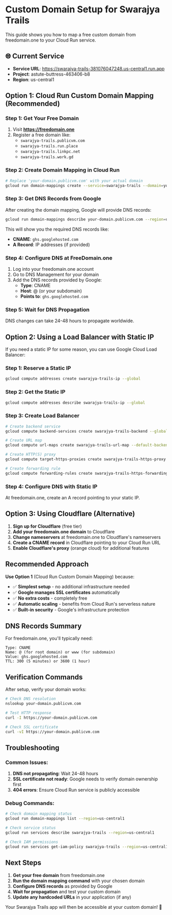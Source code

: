 # Custom Domain Setup for Swarajya Trails

This guide shows you how to map a free custom domain from freedomain.one to your Cloud Run service.

## 🌐 Current Service
- **Service URL**: https://swarajya-trails-381076047248.us-central1.run.app
- **Project**: astute-buttress-463406-b8
- **Region**: us-central1

## Option 1: Cloud Run Custom Domain Mapping (Recommended)

### Step 1: Get Your Free Domain

1. Visit **https://freedomain.one**
2. Register a free domain like:
   - `swarajya-trails.publicvm.com`
   - `swarajya-trails.run.place`
   - `swarajya-trails.linkpc.net`
   - `swarajya-trails.work.gd`

### Step 2: Create Domain Mapping in Cloud Run

```bash
# Replace 'your-domain.publicvm.com' with your actual domain
gcloud run domain-mappings create --service=swarajya-trails --domain=your-domain.publicvm.com --region=us-central1
```

### Step 3: Get DNS Records from Google

After creating the domain mapping, Google will provide DNS records:

```bash
gcloud run domain-mappings describe your-domain.publicvm.com --region=us-central1
```

This will show you the required DNS records like:
- **CNAME**: `ghs.googlehosted.com`
- **A Record**: IP addresses (if provided)

### Step 4: Configure DNS at FreeDomain.one

1. Log into your freedomain.one account
2. Go to DNS Management for your domain
3. Add the DNS records provided by Google:
   - **Type**: CNAME
   - **Host**: @ (or your subdomain)
   - **Points to**: `ghs.googlehosted.com`

### Step 5: Wait for DNS Propagation

DNS changes can take 24-48 hours to propagate worldwide.

## Option 2: Using a Load Balancer with Static IP

If you need a static IP for some reason, you can use Google Cloud Load Balancer:

### Step 1: Reserve a Static IP

```bash
gcloud compute addresses create swarajya-trails-ip --global
```

### Step 2: Get the Static IP

```bash
gcloud compute addresses describe swarajya-trails-ip --global
```

### Step 3: Create Load Balancer

```bash
# Create backend service
gcloud compute backend-services create swarajya-trails-backend --global

# Create URL map
gcloud compute url-maps create swarajya-trails-url-map --default-backend-service=swarajya-trails-backend

# Create HTTP(S) proxy
gcloud compute target-https-proxies create swarajya-trails-https-proxy --url-map=swarajya-trails-url-map

# Create forwarding rule
gcloud compute forwarding-rules create swarajya-trails-https-forwarding-rule --address=swarajya-trails-ip --target-https-proxy=swarajya-trails-https-proxy --global --ports=443
```

### Step 4: Configure DNS with Static IP

At freedomain.one, create an A record pointing to your static IP.

## Option 3: Using Cloudflare (Alternative)

1. **Sign up for Cloudflare** (free tier)
2. **Add your freedomain.one domain** to Cloudflare
3. **Change nameservers** at freedomain.one to Cloudflare's nameservers
4. **Create a CNAME record** in Cloudflare pointing to your Cloud Run URL
5. **Enable Cloudflare's proxy** (orange cloud) for additional features

## Recommended Approach

**Use Option 1** (Cloud Run Custom Domain Mapping) because:
- ✅ **Simplest setup** - no additional infrastructure needed
- ✅ **Google manages SSL certificates** automatically
- ✅ **No extra costs** - completely free
- ✅ **Automatic scaling** - benefits from Cloud Run's serverless nature
- ✅ **Built-in security** - Google's infrastructure protection

## DNS Records Summary

For freedomain.one, you'll typically need:

```
Type: CNAME
Name: @ (for root domain) or www (for subdomain)
Value: ghs.googlehosted.com
TTL: 300 (5 minutes) or 3600 (1 hour)
```

## Verification Commands

After setup, verify your domain works:

```bash
# Check DNS resolution
nslookup your-domain.publicvm.com

# Test HTTP response
curl -I https://your-domain.publicvm.com

# Check SSL certificate
curl -vI https://your-domain.publicvm.com
```

## Troubleshooting

### Common Issues:
1. **DNS not propagating**: Wait 24-48 hours
2. **SSL certificate not ready**: Google needs to verify domain ownership first
3. **404 errors**: Ensure Cloud Run service is publicly accessible

### Debug Commands:
```bash
# Check domain mapping status
gcloud run domain-mappings list --region=us-central1

# Check service status
gcloud run services describe swarajya-trails --region=us-central1

# Check IAM permissions
gcloud run services get-iam-policy swarajya-trails --region=us-central1
```

## Next Steps

1. **Get your free domain** from freedomain.one
2. **Run the domain mapping command** with your chosen domain
3. **Configure DNS records** as provided by Google
4. **Wait for propagation** and test your custom domain
5. **Update any hardcoded URLs** in your application (if any)

Your Swarajya Trails app will then be accessible at your custom domain! 🎉

